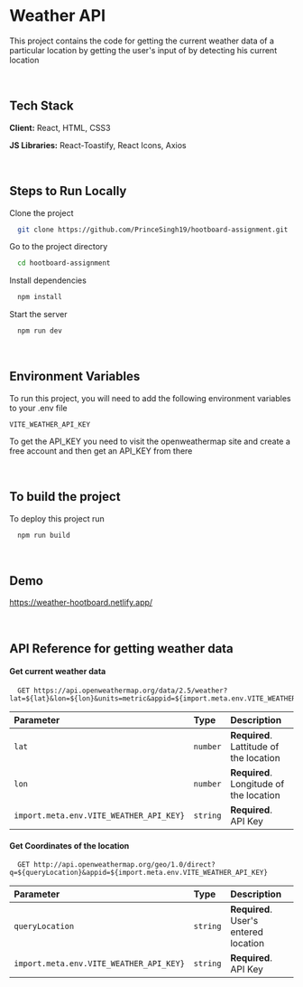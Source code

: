 # Weather API

This project contains the code for getting the current weather data of a particular location by getting the user's input of by detecting his current location

&nbsp;

## Tech Stack

**Client:** React, HTML, CSS3

**JS Libraries:** React-Toastify, React Icons, Axios

&nbsp;

## Steps to Run Locally

Clone the project

```bash
  git clone https://github.com/PrinceSingh19/hootboard-assignment.git
```

Go to the project directory

```bash
  cd hootboard-assignment
```

Install dependencies

```bash
  npm install
```

Start the server

```bash
  npm run dev
```

&nbsp;

## Environment Variables

To run this project, you will need to add the following environment variables to your .env file

`VITE_WEATHER_API_KEY`

To get the API_KEY you need to visit the openweathermap site and create a free account and then get an API_KEY from there

&nbsp;

## To build the project

To deploy this project run

```bash
  npm run build
```

&nbsp;

## Demo

https://weather-hootboard.netlify.app/

&nbsp;

## API Reference for getting weather data

#### Get current weather data

```http
  GET https://api.openweathermap.org/data/2.5/weather?lat=${lat}&lon=${lon}&units=metric&appid=${import.meta.env.VITE_WEATHER_API_KEY}
```

| Parameter                               | Type     | Description                             |
| :-------------------------------------- | :------- | :-------------------------------------- |
| `lat`                                   | `number` | **Required**. Lattitude of the location |
| `lon`                                   | `number` | **Required**. Longitude of the location |
| `import.meta.env.VITE_WEATHER_API_KEY}` | `string` | **Required**. API Key                   |

#### Get Coordinates of the location

```http
  GET http://api.openweathermap.org/geo/1.0/direct?q=${queryLocation}&appid=${import.meta.env.VITE_WEATHER_API_KEY}
```

| Parameter                               | Type     | Description                           |
| :-------------------------------------- | :------- | :------------------------------------ |
| `queryLocation`                         | `string` | **Required**. User's entered location |
| `import.meta.env.VITE_WEATHER_API_KEY}` | `string` | **Required**. API Key                 |
